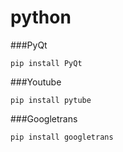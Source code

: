 # python

###PyQt
```
pip install PyQt
```
###Youtube
```
pip install pytube
```

###Googletrans
```
pip install googletrans
```
